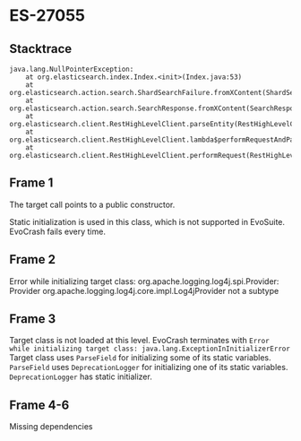 # ES-27055

## Stacktrace

```
java.lang.NullPointerException:
    at org.elasticsearch.index.Index.<init>(Index.java:53)
    at org.elasticsearch.action.search.ShardSearchFailure.fromXContent(ShardSearchFailure.java:213)
    at org.elasticsearch.action.search.SearchResponse.fromXContent(SearchResponse.java:297)
    at org.elasticsearch.client.RestHighLevelClient.parseEntity(RestHighLevelClient.java:505)
    at org.elasticsearch.client.RestHighLevelClient.lambda$performRequestAndParseEntity$2(RestHighLevelClient.java:361)
    at org.elasticsearch.client.RestHighLevelClient.performRequest(RestHighLevelClient.java:392)
```
## Frame 1
The target call points to a public constructor.

Static initialization is used in this class, which is not supported in EvoSuite. EvoCrash fails every time.
## Frame 2
Error while initializing target class: org.apache.logging.log4j.spi.Provider: Provider org.apache.logging.log4j.core.impl.Log4jProvider not a subtype
## Frame 3
Target class is not loaded at this level. EvoCrash terminates with `Error while initializing target class: java.lang.ExceptionInInitializerError`
Target class uses `ParseField` for initializing some of its static variables. `ParseField` uses `DeprecationLogger` for initializing one of its static variables.
`DeprecationLogger` has static initializer.
## Frame 4-6
Missing dependencies
